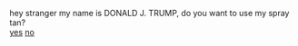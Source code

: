hey stranger my name is DONALD J. TRUMP, do you want to use my spray tan?  
[yes](../second/yes.md) 
[no](../second/no.md)  